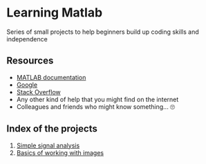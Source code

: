 # Learning Matlab

Series of small projects to help beginners build up coding skills and independence

## Resources

- [MATLAB documentation](https://it.mathworks.com/help/matlab/)
- [Google](https://www.google.com/)
- [Stack Overflow](https://stackoverflow.com/)
- Any other kind of help that you might find on the internet
- Colleagues and friends who might know something... 🙄

## Index of the projects

1. [Simple signal analysis](01_simpleSignalAnalysis/README.md)
1. [Basics of working with images](02_imagesBasics/README.md)
